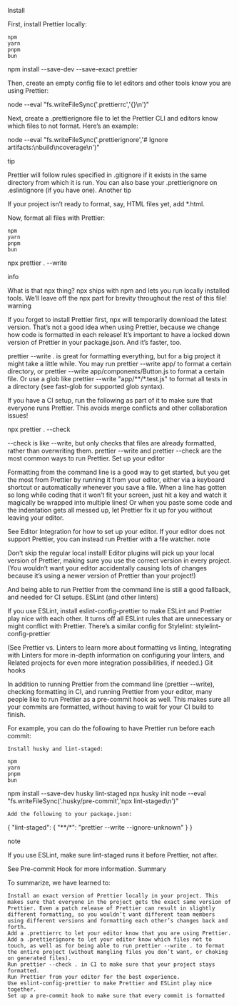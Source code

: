 Install

First, install Prettier locally:

    npm
    yarn
    pnpm
    bun

npm install --save-dev --save-exact prettier

Then, create an empty config file to let editors and other tools know you are using Prettier:

node --eval "fs.writeFileSync('.prettierrc','{}\n')"

Next, create a .prettierignore file to let the Prettier CLI and editors know which files to not format. Here’s an example:

node --eval "fs.writeFileSync('.prettierignore','# Ignore artifacts:\nbuild\ncoverage\n')"

tip

Prettier will follow rules specified in .gitignore if it exists in the same directory from which it is run. You can also base your .prettierignore on .eslintignore (if you have one).
Another tip

If your project isn’t ready to format, say, HTML files yet, add *.html.

Now, format all files with Prettier:

    npm
    yarn
    pnpm
    bun

npx prettier . --write

info

What is that npx thing? npx ships with npm and lets you run locally installed tools. We’ll leave off the npx part for brevity throughout the rest of this file!
warning

If you forget to install Prettier first, npx will temporarily download the latest version. That’s not a good idea when using Prettier, because we change how code is formatted in each release! It’s important to have a locked down version of Prettier in your package.json. And it’s faster, too.

prettier --write . is great for formatting everything, but for a big project it might take a little while. You may run prettier --write app/ to format a certain directory, or prettier --write app/components/Button.js to format a certain file. Or use a glob like prettier --write "app/**/*.test.js" to format all tests in a directory (see fast-glob for supported glob syntax).

If you have a CI setup, run the following as part of it to make sure that everyone runs Prettier. This avoids merge conflicts and other collaboration issues!

npx prettier . --check

--check is like --write, but only checks that files are already formatted, rather than overwriting them. prettier --write and prettier --check are the most common ways to run Prettier.
Set up your editor

Formatting from the command line is a good way to get started, but you get the most from Prettier by running it from your editor, either via a keyboard shortcut or automatically whenever you save a file. When a line has gotten so long while coding that it won’t fit your screen, just hit a key and watch it magically be wrapped into multiple lines! Or when you paste some code and the indentation gets all messed up, let Prettier fix it up for you without leaving your editor.

See Editor Integration for how to set up your editor. If your editor does not support Prettier, you can instead run Prettier with a file watcher.
note

Don’t skip the regular local install! Editor plugins will pick up your local version of Prettier, making sure you use the correct version in every project. (You wouldn’t want your editor accidentally causing lots of changes because it’s using a newer version of Prettier than your project!)

And being able to run Prettier from the command line is still a good fallback, and needed for CI setups.
ESLint (and other linters)

If you use ESLint, install eslint-config-prettier to make ESLint and Prettier play nice with each other. It turns off all ESLint rules that are unnecessary or might conflict with Prettier. There’s a similar config for Stylelint: stylelint-config-prettier

(See Prettier vs. Linters to learn more about formatting vs linting, Integrating with Linters for more in-depth information on configuring your linters, and Related projects for even more integration possibilities, if needed.)
Git hooks

In addition to running Prettier from the command line (prettier --write), checking formatting in CI, and running Prettier from your editor, many people like to run Prettier as a pre-commit hook as well. This makes sure all your commits are formatted, without having to wait for your CI build to finish.

For example, you can do the following to have Prettier run before each commit:

    Install husky and lint-staged:

    npm
    yarn
    pnpm
    bun

npm install --save-dev husky lint-staged
npx husky init
node --eval "fs.writeFileSync('.husky/pre-commit','npx lint-staged\n')"

    Add the following to your package.json:

{
  "lint-staged": {
    "**/*": "prettier --write --ignore-unknown"
  }
}

note

If you use ESLint, make sure lint-staged runs it before Prettier, not after.

See Pre-commit Hook for more information.
Summary

To summarize, we have learned to:

    Install an exact version of Prettier locally in your project. This makes sure that everyone in the project gets the exact same version of Prettier. Even a patch release of Prettier can result in slightly different formatting, so you wouldn’t want different team members using different versions and formatting each other’s changes back and forth.
    Add a .prettierrc to let your editor know that you are using Prettier.
    Add a .prettierignore to let your editor know which files not to touch, as well as for being able to run prettier --write . to format the entire project (without mangling files you don’t want, or choking on generated files).
    Run prettier --check . in CI to make sure that your project stays formatted.
    Run Prettier from your editor for the best experience.
    Use eslint-config-prettier to make Prettier and ESLint play nice together.
    Set up a pre-commit hook to make sure that every commit is formatted